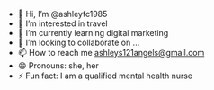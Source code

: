 - 👋 Hi, I’m @ashleyfc1985
- 👀 I’m interested in travel
- 🌱 I’m currently learning digital marketing
- 💞️ I’m looking to collaborate on ...
- 📫 How to reach me ashleys121angels@gmail.com
- 😄 Pronouns: she, her
- ⚡ Fun fact: I am a qualified mental health nurse

<!---
ashleyfc1985/ashleyfc1985 is a ✨ special ✨ repository because its `README.md` (this file) appears on your GitHub profile.
You can click the Preview link to take a look at your changes.
--->
